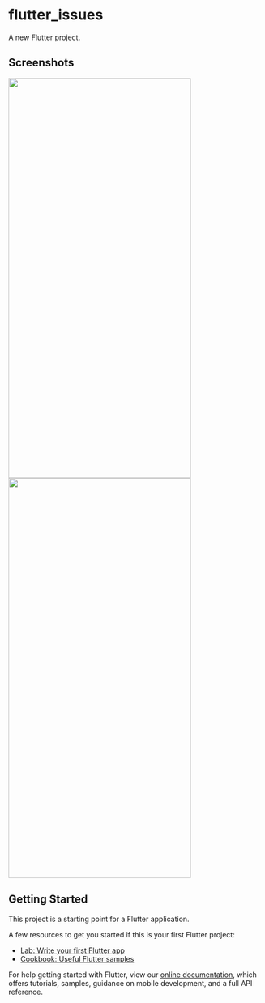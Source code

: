 # flutter_issues

A new Flutter project.

## Screenshots
<img src="https://user-images.githubusercontent.com/14856659/127899995-06b15260-74cd-499f-9365-d0dea9ed66a7.png" width="360" height="790"> <img src="https://user-images.githubusercontent.com/14856659/127900019-4f3a3315-7091-4baa-a9d6-ba22e76f322b.png" width="360" height="790">



## Getting Started

This project is a starting point for a Flutter application.

A few resources to get you started if this is your first Flutter project:

- [Lab: Write your first Flutter app](https://flutter.dev/docs/get-started/codelab)
- [Cookbook: Useful Flutter samples](https://flutter.dev/docs/cookbook)

For help getting started with Flutter, view our
[online documentation](https://flutter.dev/docs), which offers tutorials,
samples, guidance on mobile development, and a full API reference.
